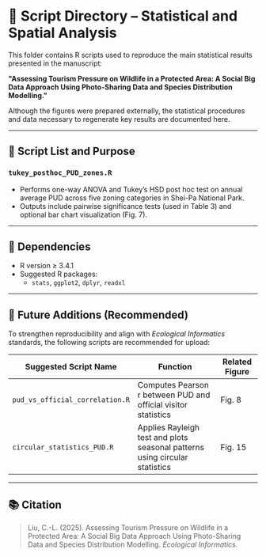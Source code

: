 # 📂 Script Directory – Statistical and Spatial Analysis

This folder contains R scripts used to reproduce the main statistical results presented in the manuscript:

**"Assessing Tourism Pressure on Wildlife in a Protected Area: A Social Big Data Approach Using Photo-Sharing Data and Species Distribution Modelling."**

Although the figures were prepared externally, the statistical procedures and data necessary to regenerate key results are documented here.

---

## 🧪 Script List and Purpose

### `tukey_posthoc_PUD_zones.R`
- Performs one-way ANOVA and Tukey’s HSD post hoc test on annual average PUD across five zoning categories in Shei-Pa National Park.
- Outputs include pairwise significance tests (used in Table 3) and optional bar chart visualization (Fig. 7).

---

## 🔧 Dependencies
- R version ≥ 3.4.1
- Suggested R packages:
  - `stats`, `ggplot2`, `dplyr`, `readxl`

---

## 📌 Future Additions (Recommended)

To strengthen reproducibility and align with *Ecological Informatics* standards, the following scripts are recommended for upload:

| Suggested Script Name | Function | Related Figure |
|------------------------|----------|----------------|
| `pud_vs_official_correlation.R` | Computes Pearson r between PUD and official visitor statistics | Fig. 8 |
| `circular_statistics_PUD.R` | Applies Rayleigh test and plots seasonal patterns using circular statistics | Fig. 15 |

---

## 📚 Citation

> Liu, C.-L. (2025). Assessing Tourism Pressure on Wildlife in a Protected Area: A Social Big Data Approach Using Photo-Sharing Data and Species Distribution Modelling. _Ecological Informatics._

